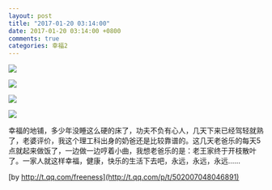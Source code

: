 ```yaml
---
layout: post
title: "2017-01-20 03:14:00"
date: 2017-01-20 03:14:00 +0800
comments: true
categories: 幸福2
---
```


![](http://okqmqrbgo.bkt.clouddn.com/201701200314001.jpg)

![](http://okqmqrbgo.bkt.clouddn.com/201701200314002.jpg)

![](http://okqmqrbgo.bkt.clouddn.com/201701200314003.jpg)

![](http://okqmqrbgo.bkt.clouddn.com/201701200314004.jpg)

>
幸福的地铺，多少年没睡这么硬的床了，功夫不负有心人，几天下来已经驾轻就熟了，老婆评价，我这个理工科出身的奶爸还是比较靠谱的。这几天老爸乐的每天5点就起来做饭了，一边做一边哼着小曲，我想老爸乐的是：老王家终于开枝散叶了。一家人就这样幸福，健康，快乐的生活下去吧，永远，永远，永远……
>
[by http://t.qq.com/freeness](http://t.qq.com/p/t/502007048046891)
